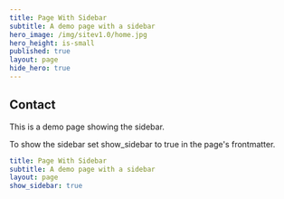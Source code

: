 ```yaml
---
title: Page With Sidebar
subtitle: A demo page with a sidebar
hero_image: /img/sitev1.0/home.jpg
hero_height: is-small
published: true
layout: page
hide_hero: true
---
```


## Contact

This is a demo page showing the sidebar.

To show the sidebar set show_sidebar to true in the page's frontmatter.

```yml
title: Page With Sidebar
subtitle: A demo page with a sidebar
layout: page
show_sidebar: true
```
